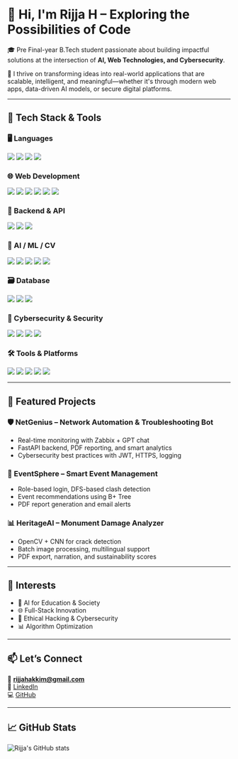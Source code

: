 # 👋 Hi, I'm Rijja H – Exploring the Possibilities of Code

🎓 Pre Final-year B.Tech student passionate about building impactful solutions at the intersection of **AI, Web Technologies, and Cybersecurity**.

🚀 I thrive on transforming ideas into real-world applications that are scalable, intelligent, and meaningful—whether it's through modern web apps, data-driven AI models, or secure digital platforms.

---

## 🧰 Tech Stack & Tools

### 🖥️ Languages
<div align="left">
  <img src="https://img.shields.io/badge/-Python-3776AB?style=flat&logo=python&logoColor=white"/>
  <img src="https://img.shields.io/badge/-JavaScript-F7DF1E?style=flat&logo=javascript&logoColor=black"/>
  <img src="https://img.shields.io/badge/-Java-007396?style=flat&logo=java&logoColor=white"/>
  <img src="https://img.shields.io/badge/-C++-00599C?style=flat&logo=c++&logoColor=white"/>
</div>

### 🌐 Web Development
<div align="left">
  <img src="https://img.shields.io/badge/-React-61DAFB?style=flat&logo=react&logoColor=black"/>
  <img src="https://img.shields.io/badge/-HTML5-E34F26?style=flat&logo=html5&logoColor=white"/>
  <img src="https://img.shields.io/badge/-CSS3-1572B6?style=flat&logo=css3&logoColor=white"/>
  <img src="https://img.shields.io/badge/-Tailwind_CSS-06B6D4?style=flat&logo=tailwind-css&logoColor=white"/>
  <img src="https://img.shields.io/badge/-Node.js-339933?style=flat&logo=node.js&logoColor=white"/>
  <img src="https://img.shields.io/badge/-Express-000000?style=flat&logo=express&logoColor=white"/>
</div>

### 🔧 Backend & API
<div align="left">
  <img src="https://img.shields.io/badge/-Flask-000000?style=flat&logo=flask&logoColor=white"/>
  <img src="https://img.shields.io/badge/-FastAPI-009688?style=flat&logo=fastapi&logoColor=white"/>
  <img src="https://img.shields.io/badge/-Firebase-FFCA28?style=flat&logo=firebase&logoColor=black"/>
</div>

### 🤖 AI / ML / CV
<div align="left">
  <img src="https://img.shields.io/badge/-Scikit--Learn-F7931E?style=flat&logo=scikit-learn&logoColor=white"/>
  <img src="https://img.shields.io/badge/-OpenCV-5C3EE8?style=flat&logo=opencv&logoColor=white"/>
  <img src="https://img.shields.io/badge/-YOLOv8-FF6F61?style=flat&logo=ultralytics&logoColor=white"/>
  <img src="https://img.shields.io/badge/-Streamlit-FF4B4B?style=flat&logo=streamlit&logoColor=white"/>
  <img src="https://img.shields.io/badge/-OpenAI_API-412991?style=flat&logo=openai&logoColor=white"/>
</div>

### 🗃️ Database
<div align="left">
  <img src="https://img.shields.io/badge/-SQLite-003B57?style=flat&logo=sqlite&logoColor=white"/>
  <img src="https://img.shields.io/badge/-Firestore-FFCA28?style=flat&logo=firebase&logoColor=black"/>
  <img src="https://img.shields.io/badge/-MySQL-4479A1?style=flat&logo=mysql&logoColor=white"/>
</div>

### 🔐 Cybersecurity & Security
<div align="left">
  <img src="https://img.shields.io/badge/-JWT-000000?style=flat&logo=jsonwebtokens&logoColor=white"/>
  <img src="https://img.shields.io/badge/-OAuth-4285F4?style=flat&logo=google&logoColor=white"/>
  <img src="https://img.shields.io/badge/-AES_Encryption-4B0082?style=flat&logo=gnupg&logoColor=white"/>
  <img src="https://img.shields.io/badge/-HTTPS-228B22?style=flat&logo=letsencrypt&logoColor=white"/>
</div>

### 🛠️ Tools & Platforms
<div align="left">
  <img src="https://img.shields.io/badge/-Git-F05032?style=flat&logo=git&logoColor=white"/>
  <img src="https://img.shields.io/badge/-Figma-F24E1E?style=flat&logo=figma&logoColor=white"/>
  <img src="https://img.shields.io/badge/-Zabbix-DC382D?style=flat&logo=zabbix&logoColor=white"/>
  <img src="https://img.shields.io/badge/-VirtualBox-183A61?style=flat&logo=virtualbox&logoColor=white"/>
  <img src="https://img.shields.io/badge/-jira-F5792A?style=flat&logo=jira&logoColor=white"/>
</div>

---

## 📌 Featured Projects

### 🛡️ NetGenius – Network Automation & Troubleshooting Bot
- Real-time monitoring with Zabbix + GPT chat
- FastAPI backend, PDF reporting, and smart analytics
- Cybersecurity best practices with JWT, HTTPS, logging


### 📅 EventSphere – Smart Event Management
- Role-based login, DFS-based clash detection
- Event recommendations using B+ Tree
- PDF report generation and email alerts

### 📊 HeritageAI – Monument Damage Analyzer
- OpenCV + CNN for crack detection
- Batch image processing, multilingual support
- PDF export, narration, and sustainability scores

---

## 🎯 Interests
- 🧠 AI for Education & Society  
- 🌐 Full-Stack Innovation  
- 🔐 Ethical Hacking & Cybersecurity  
- 📊 Algorithm Optimization  
  
---

## 📫 Let’s Connect
📧 **rijjahakkim@gmail.com**  
🔗 [LinkedIn](https://linkedin.com/in/rijja-h)  
💻 [GitHub](https://github.com/Rijja-explore)

---

## 📈 GitHub Stats
![Rijja's GitHub stats](https://github-readme-stats.vercel.app/api?username=Rijja-explore&show_icons=true&theme=radical)
